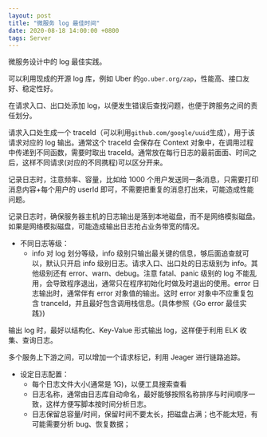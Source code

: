 ```yaml
---
layout: post
title: "微服务 log 最佳时间"
date: 2020-08-18 14:00:00 +0800
tags: Server
---
```


微服务设计中的 log 最佳实践。

可以利用现成的开源 log 库，例如 Uber 的`go.uber.org/zap`，性能高、接口友好、稳定性好。

在请求入口、出口处添加 log，以便发生错误后查找问题，也便于跨服务之间的责任划分。

请求入口处生成一个 traceId（可以利用`github.com/google/uuid`生成），用于该请求对应的 log 输出。通常这个 traceId 会保存在 Context 对象中，在调用过程中传递到不同函数，需要时取出 traceId。通常放在每行日志的最前面面、时间之后，这样不同请求(对应的不同携程)可以区分开来。

记录日志时，注意频率、容量，比如给 1000 个用户发送同一条消息，只需要打印消息内容+每个用户的 userId 即可，不需要把重复的消息打出来，可能造成性能问题。

记录日志时，确保服务器主机的日志输出是落到本地磁盘，而不是网络模拟磁盘。如果是网络模拟磁盘，可能造成输出日志抢占业务带宽的情况。

- 不同日志等级：
  - info 对 log 划分等级，info 级别只输出最关键的信息，够后面追查就可以，默认只开启 info 级别日志。请求入口、出口处的日志级别为 info。其他级别还有 error、warn、debug。注意 fatal、panic 级别的 log 不能乱用，会导致程序退出，通常只在程序初始化时做及时退出的使用。error 日志输出时，通常伴有 error 对象值的输出。这时 error 对象中不应重复包含 tranceId，并且最好包含调用栈信息。(具体参照《Go error 最佳实践》)

输出 log 时，最好以结构化、Key-Value 形式输出 log，这样便于利用 ELK 收集、查询日志。

多个服务上下游之间，可以增加一个请求标记，利用 Jeager 进行链路追踪。

- 设定日志配置：
  - 每个日志文件大小(通常是 1G)，以便工具搜索查看
  - 日志名称，通常由日志库自动命名，最好能够按照名称排序与时间顺序一致，这样方便写脚本按时间分析日志。
  - 日志保留总容量/时间，保留时间不要太长，把磁盘占满；也不能太短，有可能需要分析 bug、恢复数据；
